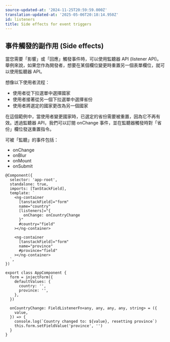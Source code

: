 ```yaml
---
source-updated-at: '2024-11-25T20:59:59.000Z'
translation-updated-at: '2025-05-06T20:18:14.950Z'
id: listeners
title: Side effects for event triggers
---
```


## 事件觸發的副作用 (Side effects)

當您需要「影響」或「回應」觸發事件時，可以使用監聽器 API (listener API)。舉例來說，如果您作為開發者，想要在某個欄位變更時重置另一個表單欄位，就可以使用監聽器 API。

想像以下使用者流程：

- 使用者從下拉選單中選擇國家
- 使用者接著從另一個下拉選單中選擇省份
- 使用者將選定的國家更改為另一個國家

在這個範例中，當使用者變更國家時，已選定的省份需要被重置，因為它不再有效。透過監聽器 API，我們可以訂閱 onChange 事件，並在監聽器觸發時對「省份」欄位發送重置指令。

可被「監聽」的事件包括：

- onChange
- onBlur
- onMount
- onSubmit

```angular-ts
@Component({
  selector: 'app-root',
  standalone: true,
  imports: [TanStackField],
  template: `
    <ng-container
      [tanstackField]="form"
      name="country"
      [listeners]="{
        onChange: onCountryChange
      }"
      #country="field"
    ></ng-container>

    <ng-container
      [tanstackField]="form"
      name="province"
      #province="field"
    ></ng-container>
  `,
})

export class AppComponent {
  form = injectForm({
    defaultValues: {
      country: '',
      province: '',
    },
  })

  onCountryChange: FieldListenerFn<any, any, any, any, string> = ({
    value,
  }) => {
    console.log(`Country changed to: ${value}, resetting province`)
    this.form.setFieldValue('province', '')
  }
}
```
